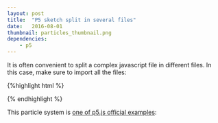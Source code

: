 ```yaml
---
layout: post
title:  "P5 sketch split in several files"
date:   2016-08-01
thumbnail: particles_thumbnail.png
dependencies:
    - p5
---
```


It is often convenient to split a complex javascript file in different files.
In this case, make sure to import all the files:

{%highlight html %}
<div id="sketch-holder">
    <script type="text/javascript" src="sketch/Particle.js"></script>
    <script type="text/javascript" src="sketch/ParticleSystem.js"></script>
    <script type="text/javascript" src="sketch/sketch.js"></script>
</div>
{% endhighlight %}

This particle system is [one of p5.js official examples](https://p5js.org/examples/simulate-particle-system.html):
<div id="sketch-holder">
    <script type="text/javascript" src="sketch/Particle.js"></script>
    <script type="text/javascript" src="sketch/ParticleSystem.js"></script>
    <script type="text/javascript" src="sketch/sketch.js"></script>
</div>
